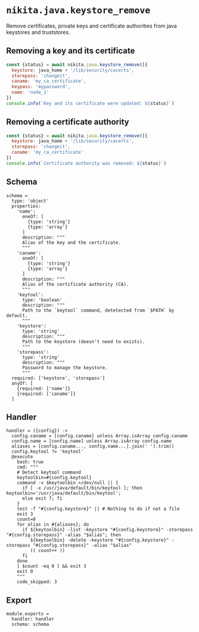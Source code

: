 
# `nikita.java.keystore_remove`

Remove certificates, private keys and certificate authorities from java
keystores and truststores.

## Removing a key and its certificate

```js
const {status} = await nikita.java.keystore_remove([{
  keystore: java_home + '/lib/security/cacerts',
  storepass: 'changeit',
  caname: 'my_ca_certificate',
  keypass: 'mypassword',
  name: 'node_1'
})
console.info(`Key and its certificate were updated: ${status}`)
```

## Removing a certificate authority

```js
const {status} = await nikita.java.keystore_remove([{
  keystore: java_home + '/lib/security/cacerts',
  storepass: 'changeit',
  caname: 'my_ca_certificate'
})
console.info(`Certificate authority was removed: ${status}`)
```

## Schema

    schema =
      type: 'object'
      properties:
        'name':
          oneOf: [
            {type: 'string'}
            {type: 'array'}
          ]
          description: """
          Alias of the key and the certificate.
          """
        'caname':
          oneOf: [
            {type: 'string'}
            {type: 'array'}
          ]
          description: """
          Alias of the certificate authority (CA).
          """
        'keytool':
          type: 'boolean'
          description: """
          Path to the `keytool` command, detetected from `$PATH` by default.
          """
        'keystore':
          type: 'string'
          description: """
          Path to the keystore (doesn't need to exists).
          """
        'storepass':
          type: 'string'
          description: """
          Password to manage the keystore.
          """
      required: ['keystore', 'storepass']
      anyOf: [
        {required: ['name']}
        {required: ['caname']}
      ]
      
## Handler

    handler = ({config}) ->
      config.caname = [config.caname] unless Array.isArray config.caname
      config.name = [config.name] unless Array.isArray config.name
      aliases = [config.caname..., config.name...].join(' ').trim()
      config.keytool ?= 'keytool'
      @execute
        bash: true
        cmd: """
        # Detect keytool command
        keytoolbin=#{config.keytool}
        command -v $keytoolbin >/dev/null || {
          if [ -x /usr/java/default/bin/keytool ]; then keytoolbin='/usr/java/default/bin/keytool';
          else exit 7; fi
        }
        test -f "#{config.keystore}" || # Nothing to do if not a file
        exit 3
        count=0
        for alias in #{aliases}; do
          if ${keytoolbin} -list -keystore "#{config.keystore}" -storepass "#{config.storepass}" -alias "$alias"; then
             ${keytoolbin} -delete -keystore "#{config.keystore}" -storepass "#{config.storepass}" -alias "$alias"
             (( count++ ))
          fi
        done
        [ $count -eq 0 ] && exit 3
        exit 0
        """
        code_skipped: 3

## Export

    module.exports =
      handler: handler
      schema: schema
